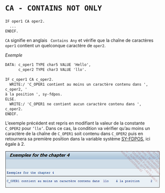 # **`CA - CONTAINS NOT ONLY`**

```JS
IF oper1 CA oper2.
  ...
ENDIF.
```

`CA` signifie en anglais ` Contains Any` et vérifie que la chaîne de caractères `oper1` contient un quelconque caractère de `oper2`.

_Exemple_

```JS
DATA: c_oper1 TYPE char5 VALUE 'Hello',
      c_oper2 TYPE char3 VALUE 'llo'.

IF c_oper1 CA c_oper2.
  WRITE:/ 'C_OPER1 contient au moins un caractère contenu dans ', c_oper2, '
à la position ', sy-fdpos.
ELSE.
  WRITE:/ 'C_OPER1 ne contient aucun caractère contenu dans ', c_oper2.
ENDIF.
```

L’exemple précédent est repris en modifiant la valeur de la constante `C_OPER2` pour `’llo’`. Dans ce cas, la condition va vérifier qu’au moins un caractère de la chaîne de `C_OPER1` soit contenu dans `C_OPER2` puis en retournera sa première position dans la variable système [SY-FDPOS](../99%20-%20Help/02%20-%20SY-SYSTEM.md), ici égale à 2.

![](../99%20-%20Ressources/02_Conditions%20-%2005%20-%2001.png)
